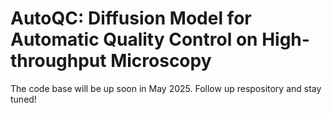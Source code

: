 # AutoQC: Diffusion Model for Automatic Quality Control on High-throughput Microscopy

The code base will be up soon in May 2025. Follow up respository and stay tuned!
